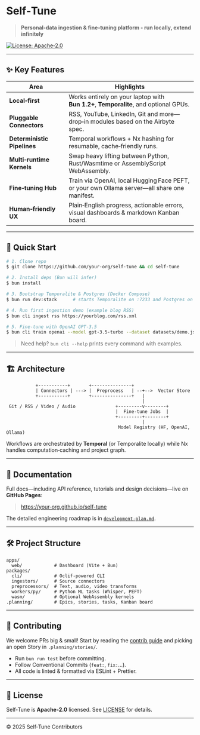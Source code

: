 # Self‑Tune

> **Personal‑data ingestion & fine‑tuning platform - run locally, extend infinitely**

<!-- ![CI](https://github.com/researchwiseai/self-tune/actions/workflows/ci.yml/badge.svg) -->
[![License: Apache‑2.0](https://img.shields.io/badge/License-Apache_2.0-blue.svg)](LICENSE)

---

## ✨ Key Features

| Area | Highlights |
|------|------------|
| **Local‑first** | Works entirely on your laptop with **Bun 1.2+**, **Temporalite**, and optional GPUs. |
| **Pluggable Connectors** | RSS, YouTube, LinkedIn, Git and more—drop‑in modules based on the Airbyte spec. |
| **Deterministic Pipelines** | Temporal workflows + Nx hashing for resumable, cache‑friendly runs. |
| **Multi‑runtime Kernels** | Swap heavy lifting between Python, Rust/Wasmtime or AssemblyScript WebAssembly. |
| **Fine‑tuning Hub** | Train via OpenAI, local Hugging Face PEFT, or your own Ollama server—all share one manifest. |
| **Human‑friendly UX** | Plain‑English progress, actionable errors, visual dashboards & markdown Kanban board. |

---

## 🚀 Quick Start

```bash
# 1. Clone repo
$ git clone https://github.com/your‑org/self-tune && cd self-tune

# 2. Install deps (Bun will infer)
$ bun install

# 3. Bootstrap Temporalite & Postgres (Docker Compose)
$ bun run dev:stack      # starts Temporalite on :7233 and Postgres on :5432

# 4. Run first ingestion demo (example blog RSS)
$ bun cli ingest rss https://yourblog.com/rss.xml

# 5. Fine‑tune with OpenAI GPT‑3.5
$ bun cli train openai --model gpt-3.5-turbo --dataset datasets/demo.jsonl
```

> Need help? `bun cli --help` prints every command with examples.

---

## 🏗️ Architecture

```
           +-----------+       +---------------+
           | Connectors | ---> |  Preprocess   | --+-->  Vector Store
           +-----------+       +---------------+   |
                                                   |
 Git / RSS / Video / Audio               +---------v--------+
                                         |  Fine‑tune Jobs  |
                                         +---------+--------+
                                                   |
                                          Model Registry (HF, OpenAI, Ollama)
```

Workflows are orchestrated by **Temporal** (or Temporalite locally) while Nx handles computation‑caching and project graph.

---

## 📄 Documentation

Full docs—including API reference, tutorials and design decisions—live on **GitHub Pages**:

> <https://your‑org.github.io/self-tune>

The detailed engineering roadmap is in [`development-plan.md`](./development-plan.md).

---

## 🛠️ Project Structure

```
apps/
  web/            # Dashboard (Vite + Bun)
packages/
  cli/            # Oclif‑powered CLI
  ingestors/      # Source connectors
  preprocessors/  # Text, audio, video transforms
  workers/py/     # Python ML tasks (Whisper, PEFT)
  wasm/           # Optional WebAssembly kernels
.planning/        # Epics, stories, tasks, Kanban board
```

---

## 🤝 Contributing

We welcome PRs big & small!  Start by reading the [contrib guide](CONTRIBUTING.md) and picking an open Story in `.planning/stories/`.

* Run `bun run test` before committing.
* Follow Conventional Commits (`feat:`, `fix:`...).
* All code is linted & formatted via ESLint + Prettier.

---

## 🔐 License

Self‑Tune is **Apache‑2.0** licensed.  See [LICENSE](./LICENSE) for details.

---

© 2025 Self‑Tune Contributors
